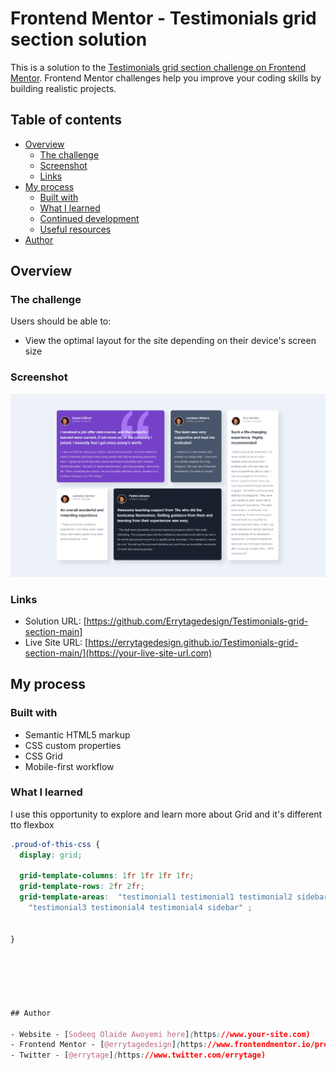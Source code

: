 # Frontend Mentor - Testimonials grid section solution

This is a solution to the [Testimonials grid section challenge on Frontend Mentor](https://www.frontendmentor.io/challenges/testimonials-grid-section-Nnw6J7Un7). Frontend Mentor challenges help you improve your coding skills by building realistic projects. 

## Table of contents

- [Overview](#overview)
  - [The challenge](#the-challenge)
  - [Screenshot](#screenshot)
  - [Links](#links)
- [My process](#my-process)
  - [Built with](#built-with)
  - [What I learned](#what-i-learned)
  - [Continued development](#continued-development)
  - [Useful resources](#useful-resources)
- [Author](#author)




## Overview

### The challenge

Users should be able to:

- View the optimal layout for the site depending on their device's screen size

### Screenshot

![](./screenshot.png)

### Links

- Solution URL: [https://github.com/Errytagedesign/Testimonials-grid-section-main]
- Live Site URL: [https://errytagedesign.github.io/Testimonials-grid-section-main/](https://your-live-site-url.com)

## My process

### Built with

- Semantic HTML5 markup
- CSS custom properties
- CSS Grid
- Mobile-first workflow


### What I learned

I use this opportunity to explore and learn more about Grid and it's different tto flexbox


```css
.proud-of-this-css {
  display: grid;

  grid-template-columns: 1fr 1fr 1fr 1fr;
  grid-template-rows: 2fr 2fr;
  grid-template-areas:  "testimonial1 testimonial1 testimonial2 sidebar"
    "testimonial3 testimonial4 testimonial4 sidebar" ;


}






## Author

- Website - [Sodeeq Olaide Awoyemi here](https://www.your-site.com)
- Frontend Mentor - [@errytagedesign](https://www.frontendmentor.io/profile/errytagedesign)
- Twitter - [@errytage](https://www.twitter.com/errytage)



